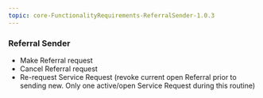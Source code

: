 ```yaml
---
topic: core-FunctionalityRequirements-ReferralSender-1.0.3
---
```


### Referral Sender 

- Make Referral request 
- Cancel Referral request 
- Re-request Service Request (revoke current open Referral prior to sending new. Only one active/open Service Request during this routine)

<br>